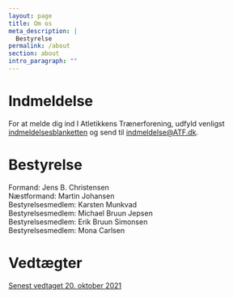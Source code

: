 ```yaml
---
layout: page
title: Om os
meta_description: |
  Bestyrelse
permalink: /about
section: about
intro_paragraph: ""
---
```

# Indmeldelse
For at melde dig ind I Atletikkens Trænerforening, udfyld venligst [indmeldelsesblanketten](https://comforting-salmiakki-a3bb27.netlify.app/assets/img/uploads/indmeldelse.pdf) og send til [indmeldelse@ATF.dk](indmeldelse@ATF.dk).

# Bestyrelse
Formand: Jens B. Christensen  
Næstformand: Martin Johansen  
Bestyrelsesmedlem: Karsten Munkvad  
Bestyrelsesmedlem: Michael Bruun Jepsen  
Bestyrelsesmedlem: Erik Bruun Simonsen  
Bestyrelsesmedlem: Mona Carlsen  

# Vedtægter
[Senest vedtaget 20. oktober 2021](https://comforting-salmiakki-a3bb27.netlify.app/assets/img/uploads/vedtægter.pdf)
